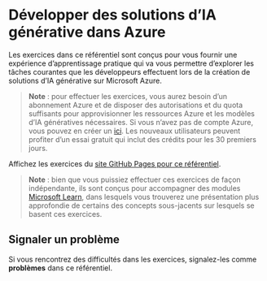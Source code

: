 # Développer des solutions d’IA générative dans Azure

Les exercices dans ce référentiel sont conçus pour vous fournir une expérience d’apprentissage pratique qui va vous permettre d’explorer les tâches courantes que les développeurs effectuent lors de la création de solutions d’IA générative sur Microsoft Azure.

> **Note** : pour effectuer les exercices, vous aurez besoin d’un abonnement Azure et de disposer des autorisations et du quota suffisants pour approvisionner les ressources Azure et les modèles d’IA génératives nécessaires. Si vous n’avez pas de compte Azure, vous pouvez en créer un [ici](https://azure.microsoft.com/free). Les nouveaux utilisateurs peuvent profiter d’un essai gratuit qui inclut des crédits pour les 30 premiers jours.

Affichez les exercices du [site GitHub Pages pour ce référentiel](https://go.microsoft.com/fwlink/?linkid=2310724).


> **Note** : bien que vous puissiez effectuer ces exercices de façon indépendante, ils sont conçus pour accompagner des modules [Microsoft Learn](https://aka.ms/mslearn-generative-ai), dans lesquels vous trouverez une présentation plus approfondie de certains des concepts sous-jacents sur lesquels se basent ces exercices.

## Signaler un problème

Si vous rencontrez des difficultés dans les exercices, signalez-les comme **problèmes** dans ce référentiel.
